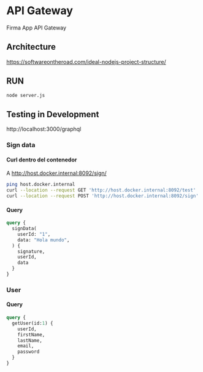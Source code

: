 # API Gateway
Firma App API Gateway

## Architecture
https://softwareontheroad.com/ideal-nodejs-project-structure/

## RUN
```bash
node server.js
```

## Testing in Development
http://localhost:3000/graphql

### Sign data
#### Curl dentro del contenedor
A http://host.docker.internal:8092/sign/
```bash
ping host.docker.internal
curl --location --request GET 'http://host.docker.internal:8092/test'
curl --location --request POST 'http://host.docker.internal:8092/sign' --header 'Content-Type: application/json' --header 'Accept: application/json' --data-raw '{ "data": "hola mundo!", "user_id": "1" }'
```

#### Query
```graphql
query {
  signData(
    userId: "1",
    data: "Hola mundo",
  ) {
    signature,
    userId,
    data
  }
}
```

### User
#### Query
```graphql
query {
  getUser(id:1) {
    userId,
    firstName,
    lastName,
    email,
    password
  }
}
```